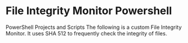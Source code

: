 # File Integrity Monitor Powershell
PowerShell Projects and Scripts
The following is a custom File Integrity Monitor. It uses SHA 512 to frequently check the integrity of files.
